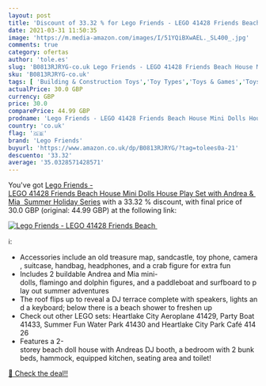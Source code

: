 ```yaml
---
layout: post
title: 'Discount of 33.32 % for Lego Friends - LEGO 41428 Friends Beach '
date: 2021-03-31 11:50:35
image: 'https://m.media-amazon.com/images/I/51YQiBXwAEL._SL400_.jpg'
comments: true
category: ofertas
author: 'tole.es'
slug: 'B0813RJRYG-co.uk Lego Friends - LEGO 41428 Friends Beach House Mini...'
sku: 'B0813RJRYG-co.uk'
tags: [ 'Building & Construction Toys','Toy Types','Toys & Games','Toys Store','lego','lego friends', ]
actualPrice: 30.0 GBP
currency: GBP
price: 30.0
comparePrice: 44.99 GBP
prodname: 'Lego Friends - LEGO 41428 Friends Beach House Mini Dolls House Play Set with Andrea & Mia  Summer Holiday Series'
country: 'co.uk'
flag: '🇬🇧'
brand: 'Lego Friends'
buyurl: 'https://www.amazon.co.uk/dp/B0813RJRYG/?tag=tolees0a-21'
descuento: '33.32'
average: '35.0328571428571'
---
```


You've got [Lego Friends - LEGO 41428 Friends Beach House Mini Dolls House Play Set with Andrea & Mia  Summer Holiday Series](https://www.amazon.co.uk/dp/B0813RJRYG/?tag=tolees0a-21) with a  33.32 % discount, with final price of 30.0 GBP (original: 44.99 GBP) at the following link:

[![Lego Friends - LEGO 41428 Friends Beach ](https://m.media-amazon.com/images/I/51YQiBXwAEL._SL400_.jpg)](https://www.amazon.co.uk/dp/B0813RJRYG/?tag=tolees0a-21)

ℹ️:

- Accessories include an old treasure map, sandcastle, toy phone, camera, suitcase, handbag, headphones, and a crab figure for extra fun
- Includes 2 buildable Andrea and Mia mini-dolls, flamingo and dolphin figures, and a paddleboat and surfboard to play out summer adventures
- The roof flips up to reveal a DJ terrace complete with speakers, lights and a keyboard; below there is a beach shower to freshen up
- Check out other LEGO sets: Heartlake City Aeroplane 41429, Party Boat 41433, Summer Fun Water Park 41430 and Heartlake City Park Café 41426
- Features a 2-storey beach doll house with Andreas DJ booth, a bedroom with 2 bunk beds, hammock, equipped kitchen, seating area and toilet!

[🛒 Check the deal!!](https://www.amazon.co.uk/dp/B0813RJRYG/?tag=tolees0a-21)
